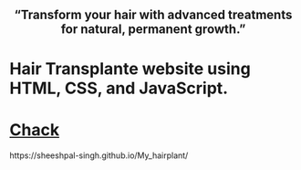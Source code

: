 <div>
  
  <h2 align="center">“Transform your hair with advanced treatments for natural, permanent growth.”</h2>

 <h1> Hair Transplante website  using HTML, CSS, and JavaScript.</h1>
<h1><a href="https://sheeshpal-singh.github.io/My_hairplant/">Chack </a></h1> https://sheeshpal-singh.github.io/My_hairplant/
  
</div>

